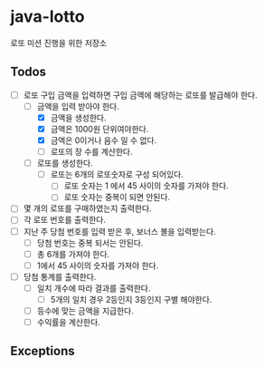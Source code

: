 # java-lotto
로또 미션 진행을 위한 저장소

## Todos

- [ ] 로또 구입 금액을 입력하면 구입 금액에 해당하는 로또를 발급해야 한다.
  - [ ] 금액을 입력 받아야 한다.
    - [x] 금액을 생성한다.
    - [x] 금액은 1000원 단위여야한다.
    - [x] 금액은 0이거나 음수 일 수 없다.
    - [ ] 로또의 장 수를 계산한다.
  - [ ] 로또를 생성한다.
    - [ ] 로또는 6개의 로또숫자로 구성 되어있다.
      - [ ] 로또 숫자는 1 에서 45 사이의 숫자를 가져야 한다.
      - [ ] 로또 숫자는 중복이 되면 안된다.
- [ ] 몇 개의 로또를 구매하였는지 출력한다.
- [ ] 각 로또 번호를 출력한다.
- [ ] 지난 주 당첨 번호를 입력 받은 후, 보너스 볼을 입력받는다.
  - [ ] 당첨 번호는 중복 되서는 안된다.
  - [ ] 총 6개를 가져야 한다.
  - [ ] 1에서 45 사이의 숫자를 가져야 한다.
- [ ] 당첨 통계를 출력한다.
  - [ ] 일치 개수에 따라 결과를 출력한다.
    - [ ] 5개의 일치 경우 2등인지 3등인지 구별 해야한다.
  - [ ] 등수에 맞는 금액을 지급한다.
  - [ ] 수익률을 계산한다.

## Exceptions